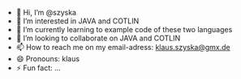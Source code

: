 - 👋 Hi, I’m @szyska
- 👀 I’m interested in JAVA and COTLIN
- 🌱 I’m currently learning to example code of these two languages
- 💞️ I’m looking to collaborate on JAVA and COTLIN
- 📫 How to reach me on my email-adress: klaus.szyska@gmx.de
- 😄 Pronouns: klaus
- ⚡ Fun fact: ...

<!---
szyska/szyska is a ✨ special ✨ repository because its `README.md` (this file) appears on your GitHub profile.
You can click the Preview link to take a look at your changes.
--->
